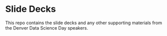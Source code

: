 #  Slide Decks 

This repo contains the slide decks and any other supporting materials from the Denver Data Science Day speakers.

